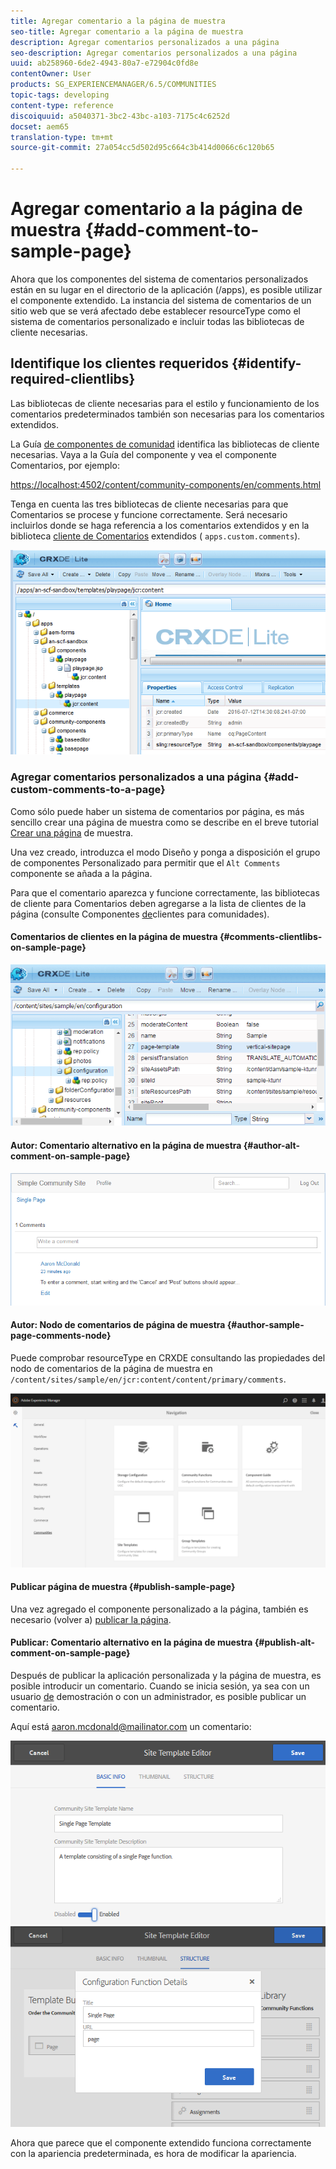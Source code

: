 ```yaml
---
title: Agregar comentario a la página de muestra
seo-title: Agregar comentario a la página de muestra
description: Agregar comentarios personalizados a una página
seo-description: Agregar comentarios personalizados a una página
uuid: ab258960-6de2-4943-80a7-e72904c0fd8e
contentOwner: User
products: SG_EXPERIENCEMANAGER/6.5/COMMUNITIES
topic-tags: developing
content-type: reference
discoiquuid: a5040371-3bc2-43bc-a103-7175c4c6252d
docset: aem65
translation-type: tm+mt
source-git-commit: 27a054cc5d502d95c664c3b414d0066c6c120b65

---
```



# Agregar comentario a la página de muestra {#add-comment-to-sample-page}

Ahora que los componentes del sistema de comentarios personalizados están en su lugar en el directorio de la aplicación (/apps), es posible utilizar el componente extendido. La instancia del sistema de comentarios de un sitio web que se verá afectado debe establecer resourceType como el sistema de comentarios personalizado e incluir todas las bibliotecas de cliente necesarias.

## Identifique los clientes requeridos {#identify-required-clientlibs}

Las bibliotecas de cliente necesarias para el estilo y funcionamiento de los comentarios predeterminados también son necesarias para los comentarios extendidos.

La Guía [de componentes de comunidad](/help/communities/components-guide.md) identifica las bibliotecas de cliente necesarias. Vaya a la Guía del componente y vea el componente Comentarios, por ejemplo:

[https://localhost:4502/content/community-components/en/comments.html](https://localhost:4502/content/community-components/en/comments.html)

Tenga en cuenta las tres bibliotecas de cliente necesarias para que Comentarios se procese y funcione correctamente. Será necesario incluirlos donde se haga referencia a los comentarios extendidos y en la biblioteca [cliente de Comentarios](/help/communities/extend-create-components.md#create-a-client-library-folder) extendidos ( `apps.custom.comments`).

![chlimage_1-79](assets/chlimage_1-79.png)

### Agregar comentarios personalizados a una página {#add-custom-comments-to-a-page}

Como sólo puede haber un sistema de comentarios por página, es más sencillo crear una página de muestra como se describe en el breve tutorial [Crear una página](/help/communities/create-sample-page.md) de muestra.

Una vez creado, introduzca el modo Diseño y ponga a disposición el grupo de componentes Personalizado para permitir que el `Alt Comments` componente se añada a la página.

Para que el comentario aparezca y funcione correctamente, las bibliotecas de cliente para Comentarios deben agregarse a la lista de clientes de la página (consulte Componentes [de](/help/communities/clientlibs.md)clientes para comunidades).

#### Comentarios de clientes en la página de muestra {#comments-clientlibs-on-sample-page}

![Comentarios de clientes en la página de muestra](assets/chlimage_1-80.png)

#### Autor: Comentario alternativo en la página de muestra {#author-alt-comment-on-sample-page}

![Comentario alternativo en la página de muestra](assets/chlimage_1-81.png)

#### Autor: Nodo de comentarios de página de muestra {#author-sample-page-comments-node}

Puede comprobar resourceType en CRXDE consultando las propiedades del nodo de comentarios de la página de muestra en `/content/sites/sample/en/jcr:content/content/primary/comments`.

![chlimage_1-82](assets/chlimage_1-82.png)

#### Publicar página de muestra {#publish-sample-page}

Una vez agregado el componente personalizado a la página, también es necesario (volver a) [publicar la página](/help/communities/sites-console.md#publishing-the-site).

#### Publicar: Comentario alternativo en la página de muestra {#publish-alt-comment-on-sample-page}

Después de publicar la aplicación personalizada y la página de muestra, es posible introducir un comentario. Cuando se inicia sesión, ya sea con un usuario [de](/help/communities/tutorials.md#demo-users) demostración o con un administrador, es posible publicar un comentario.

Aquí está aaron.mcdonald@mailinator.com un comentario:

![chlimage_1-83](assets/chlimage_1-83.png) ![chlimage_1-84](assets/chlimage_1-84.png)

Ahora que parece que el componente extendido funciona correctamente con la apariencia predeterminada, es hora de modificar la apariencia.
